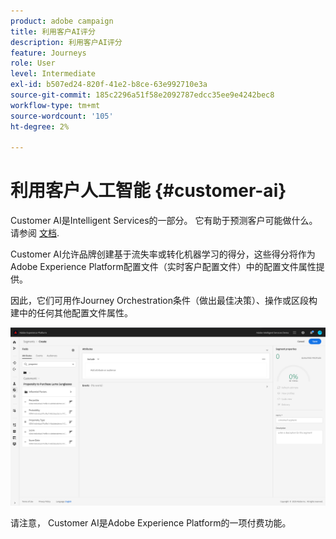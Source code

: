 ```yaml
---
product: adobe campaign
title: 利用客户AI评分
description: 利用客户AI评分
feature: Journeys
role: User
level: Intermediate
exl-id: b507ed24-820f-41e2-b8ce-63e992710e3a
source-git-commit: 185c2296a51f58e2092787edcc35ee9e4242bec8
workflow-type: tm+mt
source-wordcount: '105'
ht-degree: 2%

---
```


# 利用客户人工智能 {#customer-ai}

Customer AI是Intelligent Services的一部分。 它有助于预测客户可能做什么。 请参阅 [文档](https://experienceleague.adobe.com/docs/experience-platform/intelligent-services/customer-ai/overview.html).

Customer AI允许品牌创建基于流失率或转化机器学习的得分，这些得分将作为Adobe Experience Platform配置文件（实时客户配置文件）中的配置文件属性提供。

因此，它们可用作Journey Orchestration条件（做出最佳决策）、操作或区段构建中的任何其他配置文件属性。

![](../assets/customer-ai.png)

请注意， Customer AI是Adobe Experience Platform的一项付费功能。
